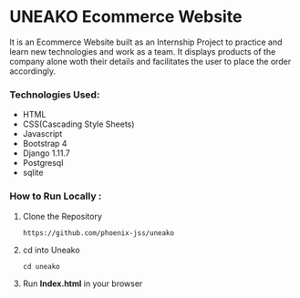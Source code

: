 # UNEAKO Ecommerce Website

It is an Ecommerce Website built as an Internship Project to practice and learn new technologies and work as a team. It displays products of the company alone woth their details and facilitates the user to place the order accordingly.

### Technologies Used:
   * HTML
   * CSS(Cascading Style Sheets)
   * Javascript
   * Bootstrap 4
   * Django 1.11.7
   * Postgresql
   * sqlite
   
### How to Run Locally :
  
  1. Clone the Repository
  
     `https://github.com/phoenix-jss/uneako`
  
  2. cd into Uneako
  
      `cd uneako`
      
  3. Run **Index.html** in your browser
   

